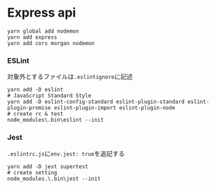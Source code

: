 # Express api

```
yarn global add nodemon
yarn add express
yarn add cors morgan nodemon
```

### ESLint

対象外とするファイルは``.eslintignore``に記述

```
yarn add -D eslint
# JavaScript Standard Style
yarn add -D eslint-config-standard eslint-plugin-standard eslint-plugin-promise eslint-plugin-import eslint-plugin-node
# create rc & test
node_modules\.bin\eslint --init
```

### Jest

``.eslintrc.js``に``env.jest: true``を追記する

```
yarn add -D jest supertest
# create setting
node_modules.\.bin\jest --init
```

###
